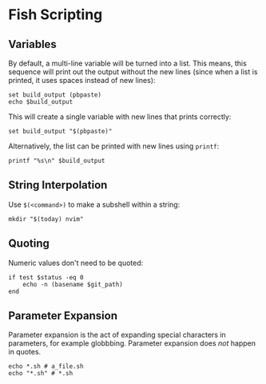 # Fish Scripting

## Variables

By default, a multi-line variable will be turned into a list. This means, this sequence will print out the output without the new lines (since when a list is printed, it uses spaces instead of new lines):

    set build_output (pbpaste)
    echo $build_output

This will create a single variable with new lines that prints correctly:

    set build_output "$(pbpaste)"

Alternatively, the list can be printed with new lines using `printf`:

    printf "%s\n" $build_output

## String Interpolation

Use `$(<command>)` to make a subshell within a string:

    mkdir "$(today) nvim"

## Quoting

Numeric values don't need to be quoted:

    if test $status -eq 0
        echo -n (basename $git_path)
    end

## Parameter Expansion

Parameter expansion is the act of expanding special characters in parameters, for example globbbing. Parameter expansion does *not* happen in quotes.

    echo *.sh # a_file.sh
    echo "*.sh" # *.sh
